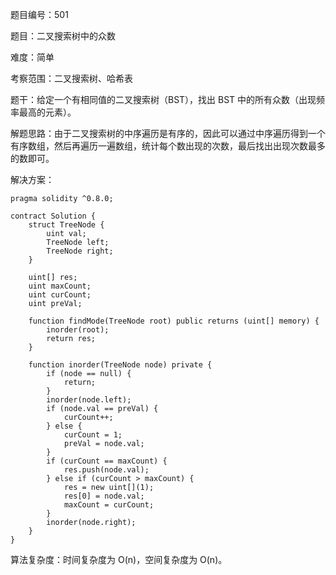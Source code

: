 题目编号：501

题目：二叉搜索树中的众数

难度：简单

考察范围：二叉搜索树、哈希表

题干：给定一个有相同值的二叉搜索树（BST），找出 BST 中的所有众数（出现频率最高的元素）。

解题思路：由于二叉搜索树的中序遍历是有序的，因此可以通过中序遍历得到一个有序数组，然后再遍历一遍数组，统计每个数出现的次数，最后找出出现次数最多的数即可。

解决方案：

```solidity
pragma solidity ^0.8.0;

contract Solution {
    struct TreeNode {
        uint val;
        TreeNode left;
        TreeNode right;
    }

    uint[] res;
    uint maxCount;
    uint curCount;
    uint preVal;

    function findMode(TreeNode root) public returns (uint[] memory) {
        inorder(root);
        return res;
    }

    function inorder(TreeNode node) private {
        if (node == null) {
            return;
        }
        inorder(node.left);
        if (node.val == preVal) {
            curCount++;
        } else {
            curCount = 1;
            preVal = node.val;
        }
        if (curCount == maxCount) {
            res.push(node.val);
        } else if (curCount > maxCount) {
            res = new uint[](1);
            res[0] = node.val;
            maxCount = curCount;
        }
        inorder(node.right);
    }
}
```

算法复杂度：时间复杂度为 O(n)，空间复杂度为 O(n)。